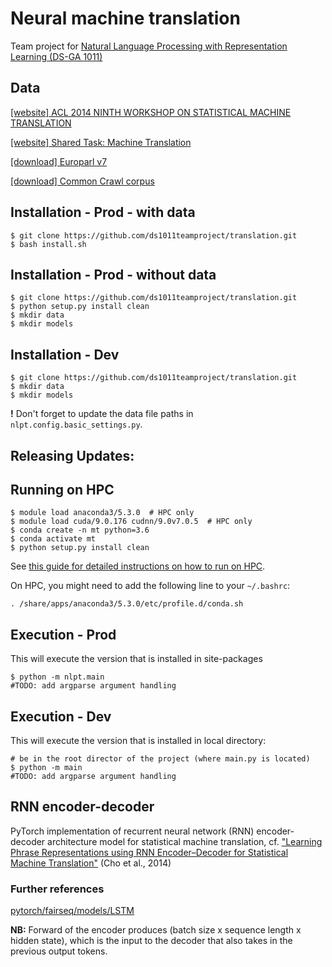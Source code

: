 # Neural machine translation

Team project for [Natural Language Processing with Representation Learning
(DS-GA 1011)](https://docs.google.com/document/d/1o0TTWocbkqPa9qsTCXnEFXf3NZzwZLLLSw7SSZmNla8/edit#heading=h.ga92jtl8vlih)

## Data

[[website] ACL 2014 NINTH WORKSHOP ON STATISTICAL MACHINE TRANSLATION](http://www.statmt.org/wmt14/index.html)

[[website] Shared Task: Machine Translation](http://www.statmt.org/wmt14/translation-task.html)

[[download] Europarl v7](http://www.statmt.org/wmt13/training-parallel-europarl-v7.tgz)

[[download] Common Crawl corpus](http://www.statmt.org/wmt13/training-parallel-commoncrawl.tgz)

## Installation - Prod - with data
```
$ git clone https://github.com/ds1011teamproject/translation.git
$ bash install.sh
```

## Installation - Prod - without data
```
$ git clone https://github.com/ds1011teamproject/translation.git
$ python setup.py install clean
$ mkdir data
$ mkdir models
```

## Installation - Dev
```
$ git clone https://github.com/ds1011teamproject/translation.git
$ mkdir data
$ mkdir models
```

**!** Don't forget to update the data file paths in `nlpt.config.basic_settings.py`.


## Releasing Updates:




## Running on HPC

```
$ module load anaconda3/5.3.0  # HPC only
$ module load cuda/9.0.176 cudnn/9.0v7.0.5  # HPC only
$ conda create -n mt python=3.6
$ conda activate mt
$ python setup.py install clean
```

See [this guide for detailed instructions on how to run on HPC](https://github.com/mvishwali28/quantifier-rnn-learning).

On HPC, you might need to add the following line to your `~/.bashrc`:

```
. /share/apps/anaconda3/5.3.0/etc/profile.d/conda.sh
```

## Execution - Prod
This will execute the version that is installed in site-packages
```
$ python -m nlpt.main
#TODO: add argparse argument handling
```

## Execution - Dev
This will execute the version that is installed in local directory:
```
# be in the root director of the project (where main.py is located)
$ python -m main
#TODO: add argparse argument handling
```

## RNN encoder-decoder

PyTorch implementation of recurrent neural network (RNN) encoder-decoder architecture model for statistical machine translation, cf. ["Learning Phrase Representations using RNN Encoder–Decoder for Statistical Machine Translation"](https://arxiv.org/pdf/1406.1078.pdf) (Cho et al., 2014)

### Further references

[pytorch/fairseq/models/LSTM](https://github.com/pytorch/fairseq/blob/master/fairseq/models/lstm.py)

**NB:** Forward of the encoder produces (batch size x sequence length x hidden state), which is the input to the decoder that also takes in the previous output tokens.

